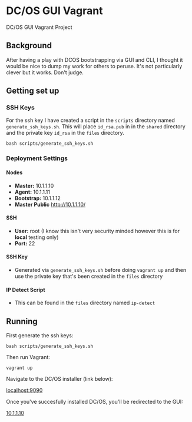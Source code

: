 # DC/OS GUI Vagrant
DC/OS GUI Vagrant Project

## Background
After having a play with DCOS bootstrapping via GUI and CLI, I thought it would be nice to dump my work for others to peruse. It's not particularly clever but it works. Don't judge.

## Getting set up

### SSH Keys
For the ssh key I have created a script in the `scripts` directory named `generate_ssh_keys.sh`. This will place `id_rsa.pub` in in the `shared` directory and the private key `id_rsa` in the `files` directory.

`bash scripts/generate_ssh_keys.sh`

### Deployment Settings

#### Nodes
- **Master:** 10.1.1.10
- **Agent:** 10.1.1.11
- **Bootstrap:** 10.1.1.12
- **Master Public** http://10.1.1.10/

#### SSH
- **User:** root (I know this isn't very security minded however this is for **local** testing only)
- **Port:** 22

#### SSH Key
- Generated via `generate_ssh_keys.sh` before doing `vagrant up` and then use the private key that's been created in the `files` directory

#### IP Detect Script

- This can be found in the `files` directory named `ip-detect`

## Running

First generate the ssh keys:

`bash scripts/generate_ssh_keys.sh`

Then run Vagrant:

`vagrant up`

Navigate to the DC/OS installer (link below):

[localhost:9090](http://localhost:9090)

Once you've succesfully installed DC/OS, you'll be redirected to the GUI:

[10.1.1.10](http://10.1.1.10/)

